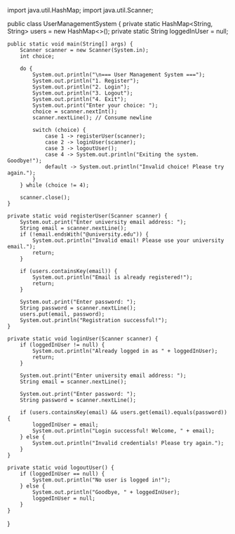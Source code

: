 import java.util.HashMap;
import java.util.Scanner;

public class UserManagementSystem {
    private static HashMap<String, String> users = new HashMap<>();
    private static String loggedInUser = null;

    public static void main(String[] args) {
        Scanner scanner = new Scanner(System.in);
        int choice;

        do {
            System.out.println("\n=== User Management System ===");
            System.out.println("1. Register");
            System.out.println("2. Login");
            System.out.println("3. Logout");
            System.out.println("4. Exit");
            System.out.print("Enter your choice: ");
            choice = scanner.nextInt();
            scanner.nextLine(); // Consume newline

            switch (choice) {
                case 1 -> registerUser(scanner);
                case 2 -> loginUser(scanner);
                case 3 -> logoutUser();
                case 4 -> System.out.println("Exiting the system. Goodbye!");
                default -> System.out.println("Invalid choice! Please try again.");
            }
        } while (choice != 4);

        scanner.close();
    }

    private static void registerUser(Scanner scanner) {
        System.out.print("Enter university email address: ");
        String email = scanner.nextLine();
        if (!email.endsWith("@university.edu")) {
            System.out.println("Invalid email! Please use your university email.");
            return;
        }

        if (users.containsKey(email)) {
            System.out.println("Email is already registered!");
            return;
        }

        System.out.print("Enter password: ");
        String password = scanner.nextLine();
        users.put(email, password);
        System.out.println("Registration successful!");
    }

    private static void loginUser(Scanner scanner) {
        if (loggedInUser != null) {
            System.out.println("Already logged in as " + loggedInUser);
            return;
        }

        System.out.print("Enter university email address: ");
        String email = scanner.nextLine();

        System.out.print("Enter password: ");
        String password = scanner.nextLine();

        if (users.containsKey(email) && users.get(email).equals(password)) {
            loggedInUser = email;
            System.out.println("Login successful! Welcome, " + email);
        } else {
            System.out.println("Invalid credentials! Please try again.");
        }
    }

    private static void logoutUser() {
        if (loggedInUser == null) {
            System.out.println("No user is logged in!");
        } else {
            System.out.println("Goodbye, " + loggedInUser);
            loggedInUser = null;
        }
    }
}
